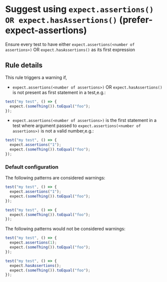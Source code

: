 # Suggest using `expect.assertions() OR expect.hasAssertions()` (prefer-expect-assertions)

Ensure every test to have either `expect.assertions(<number of assertions>)` OR
`expect.hasAssertions()` as its first expression

## Rule details

This rule triggers a warning if,

* `expect.assertions(<number of assertions>)` OR `expect.hasAssertions()` is not
  present as first statement in a test,e.g.:

```js
test("my test", () => {
  expect.(someThing()).toEqual("foo");
});
```

* `expect.assertions(<number of assertions>)` is the first statement in a test
  where argument passed to `expect.assertions(<number of assertions>)` is not a
  valid number,e.g.:

```js
test("my test", () => {
  expect.assertions("1");
  expect.(someThing()).toEqual("foo");
});
```

### Default configuration

The following patterns are considered warnings:

```js
test("my test", () => {
  expect.assertions("1");
  expect.(someThing()).toEqual("foo");
});

test("my test", () => {
  expect.(someThing()).toEqual("foo");
});
```

The following patterns would not be considered warnings:

```js
test("my test", () => {
  expect.assertions(1);
  expect.(someThing()).toEqual("foo");
});

test("my test", () => {
  expect.hasAssertions();
  expect.(someThing()).toEqual("foo");
});
```
